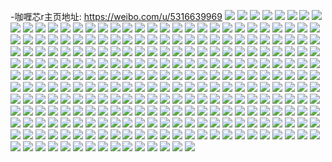 -咖喱芯r主页地址: https://weibo.com/u/5316639969 
![](https://wx4.sinaimg.cn/mw2000/005NO4Vzly1h9gvdbnunbj32c02c0qv5.jpg) 
![](https://wx4.sinaimg.cn/mw2000/005NO4Vzly1h8b8kgadizj32aa31pnpe.jpg) 
![](https://wx4.sinaimg.cn/mw2000/005NO4Vzly1h8b8khjd8lj32c03404qq.jpg) 
![](https://wx4.sinaimg.cn/mw2000/005NO4Vzly1h89211s6zqj30wi1ycu0x.jpg) 
![](https://wx4.sinaimg.cn/mw2000/005NO4Vzly1h89213cqvcj30wi1ycqv5.jpg) 
![](https://wx4.sinaimg.cn/mw2000/005NO4Vzly1h87y8gk5o5j317c17caw8.jpg) 
![](https://wx4.sinaimg.cn/mw2000/005NO4Vzly1h74ftd75q0j30u0140myf.jpg) 
![](https://wx4.sinaimg.cn/mw2000/005NO4Vzly1h6j7ywhwd5j30sg16othc.jpg) 
![](https://wx4.sinaimg.cn/mw2000/005NO4Vzly1h6j7yx3jo7j30u0140mzy.jpg) 
![](https://wx4.sinaimg.cn/mw2000/005NO4Vzly1h6dz69267rj30u0140k1k.jpg) 
![](https://wx4.sinaimg.cn/mw2000/005NO4Vzly1h674aau8hzj30wi1yctxe.jpg) 
![](https://wx4.sinaimg.cn/mw2000/005NO4Vzly1h674aa0pn8j30wi1yckjl.jpg) 
![](https://wx4.sinaimg.cn/mw2000/005NO4Vzly1h5zy3kz6a8j30u00p9dgv.jpg) 
![](https://wx4.sinaimg.cn/mw2000/005NO4Vzly1h5qare3482j30wi1yce81.jpg) 
![](https://wx4.sinaimg.cn/mw2000/005NO4Vzly1h5qara9714j30wi1ycb29.jpg) 
![](https://wx4.sinaimg.cn/mw2000/005NO4Vzly1h5qarc2vzgj30wi1yce81.jpg) 
![](https://wx4.sinaimg.cn/mw2000/005NO4Vzly1h5qarfhiipj30wi1yce81.jpg) 
![](https://wx4.sinaimg.cn/mw2000/005NO4Vzly1h5qasqn3y0j30u01sx147.jpg) 
![](https://wx4.sinaimg.cn/mw2000/005NO4Vzly1h5jbgvf8myj32c0340x6r.jpg) 
![](https://wx4.sinaimg.cn/mw2000/005NO4Vzly1h5f4wjy1gmj30ne0v7jue.jpg) 
![](https://wx4.sinaimg.cn/mw2000/005NO4Vzly1h5f4wkajo8j30q40yt78a.jpg) 
![](https://wx4.sinaimg.cn/mw2000/005NO4Vzly1h5b2atd7szj33402c0x6r.jpg) 
![](https://wx4.sinaimg.cn/mw2000/005NO4Vzly1h4lcjy6nfmj30ar0pp421.jpg) 
![](https://wx4.sinaimg.cn/mw2000/005NO4Vzly1h40t784mbkj30u01404a9.jpg) 
![](https://wx4.sinaimg.cn/mw2000/005NO4Vzly1h3lu62m8doj30wi17ctpe.jpg) 
![](https://wx4.sinaimg.cn/mw2000/005NO4Vzly1h3lu620z9gj30wi17c192.jpg) 
![](https://wx4.sinaimg.cn/mw2000/005NO4Vzly1h34pipav2xj30u00u0q8t.jpg) 
![](https://wx4.sinaimg.cn/mw2000/005NO4Vzly1h2qeta1owmj32402404qq.jpg) 
![](https://wx4.sinaimg.cn/mw2000/005NO4Vzly1h285pchqq4j31o027ckjl.jpg) 
![](https://wx4.sinaimg.cn/mw2000/005NO4Vzly1h1qyb1s1u0j31t00u0k5c.jpg) 
![](https://wx4.sinaimg.cn/mw2000/005NO4Vzly1h1qyb11qhoj31t00u0k63.jpg) 
![](https://wx4.sinaimg.cn/mw2000/005NO4Vzly1h161iyr1vuj30u01t0k3a.jpg) 
![](https://wx4.sinaimg.cn/mw2000/005NO4Vzly1h14t20yoebj30u01t0tk5.jpg) 
![](https://wx4.sinaimg.cn/mw2000/005NO4Vzly1h0ho7epa0wj30qo0zk11h.jpg) 
![](https://wx4.sinaimg.cn/mw2000/005NO4Vzly1gyps7cgie0j30tp0k84b5.jpg) 
![](https://wx4.sinaimg.cn/mw2000/005NO4Vzly1gyps7bz3qgj30u01t014z.jpg) 
![](https://wx4.sinaimg.cn/mw2000/005NO4Vzly1gxxi8c8xf4j3240240kjl.jpg) 
![](https://wx4.sinaimg.cn/mw2000/005NO4Vzly1gxxi8d1a6ej3240240hdt.jpg) 
![](https://wx4.sinaimg.cn/mw2000/005NO4Vzly1gwh8kefe2yj30qo0zkk4h.jpg) 
![](https://wx4.sinaimg.cn/mw2000/005NO4Vzly1gwh8kk1kw2j30qo0zidsv.jpg) 
![](https://wx4.sinaimg.cn/mw2000/005NO4Vzly1gwh8knfnksj30qo0ziane.jpg) 
![](https://wx4.sinaimg.cn/mw2000/005NO4Vzly1gv3kjbm13kj61o01o01kx02.jpg) 
![](https://wx4.sinaimg.cn/mw2000/005NO4Vzly1gv3kjdn00jj61o01o04qp02.jpg) 
![](https://wx4.sinaimg.cn/mw2000/005NO4Vzly1gv3kjkebllj31o01o01kx.jpg) 
![](https://wx4.sinaimg.cn/mw2000/005NO4Vzly1gt5snyldoaj30u014019y.jpg) 
![](https://wx4.sinaimg.cn/mw2000/005NO4Vzly1gt2rv2rg4aj30u01t0agc.jpg) 
![](https://wx4.sinaimg.cn/mw2000/005NO4Vzly1gt2rv3hcjtj30u01t0q8y.jpg) 
![](https://wx4.sinaimg.cn/mw2000/005NO4Vzly1gt2rv480cvj30u01t07am.jpg) 
![](https://wx4.sinaimg.cn/mw2000/005NO4Vzly1gswukya7zfj32402404qp.jpg) 
![](https://wx4.sinaimg.cn/mw2000/005NO4Vzly1gsr92phvcxj30u0140154.jpg) 
![](https://wx4.sinaimg.cn/mw2000/005NO4Vzly1gqdiw7t712j30u01404nm.jpg) 
![](https://wx4.sinaimg.cn/mw2000/005NO4Vzly1gqdiw8f1d6j30u0140x65.jpg) 
![](https://wx4.sinaimg.cn/mw2000/005NO4Vzly1gqdiw9gd3cj30u01401kx.jpg) 
![](https://wx4.sinaimg.cn/mw2000/005NO4Vzly1gpuk36qwrdj30u00u0qoq.jpg) 
![](https://wx4.sinaimg.cn/mw2000/005NO4Vzly1gnyxbiv9x1j30u014046c.jpg) 
![](https://wx4.sinaimg.cn/mw2000/005NO4Vzly1gnvf8eas2qj3240240qv7.jpg) 
![](https://wx4.sinaimg.cn/mw2000/005NO4Vzly1gms7koi42hj30u00u0qr7.jpg) 
![](https://wx4.sinaimg.cn/mw2000/005NO4Vzly1gms7kp2k3yj30u00u0e2t.jpg) 
![](https://wx4.sinaimg.cn/mw2000/005NO4Vzly1gmr0b6f3bkj30qo1dbjun.jpg) 
![](https://wx4.sinaimg.cn/mw2000/005NO4Vzly1gm8fwr5x7cj30u00u0te5.jpg) 
![](https://wx4.sinaimg.cn/mw2000/005NO4Vzly1gm8fwq2x36j30u00u0n5w.jpg) 
![](https://wx4.sinaimg.cn/mw2000/005NO4Vzly1gm8fwsb2tbj30u00u0q8k.jpg) 
![](https://wx4.sinaimg.cn/mw2000/005NO4Vzly1gm8fwt6jmvj30u00u0jwu.jpg) 
![](https://wx4.sinaimg.cn/mw2000/005NO4Vzly1gm8fy03sjkj30u00u0jwx.jpg) 
![](https://wx4.sinaimg.cn/mw2000/005NO4Vzly1gm8fwu27krj30u00u0n27.jpg) 
![](https://wx4.sinaimg.cn/mw2000/005NO4Vzly1gm8fww2oc7j30u00u0die.jpg) 
![](https://wx4.sinaimg.cn/mw2000/005NO4Vzly1gm8fwv53foj30u00u0dm0.jpg) 
![](https://wx4.sinaimg.cn/mw2000/005NO4Vzly1gm8fx191drj30u013ywki.jpg) 
![](https://wx4.sinaimg.cn/mw2000/005NO4Vzly1glpsh9kvboj30u00u0adu.jpg) 
![](https://wx4.sinaimg.cn/mw2000/005NO4Vzly1glpshafhnoj30u00u077g.jpg) 
![](https://wx4.sinaimg.cn/mw2000/005NO4Vzly1gjo1xcw9tij30u00u0h49.jpg) 
![](https://wx4.sinaimg.cn/mw2000/005NO4Vzly1gjfn5qgjrvj30u013qni9.jpg) 
![](https://wx4.sinaimg.cn/mw2000/005NO4Vzly1gjch8bhwdhj30dt1f676w.jpg) 
![](https://wx4.sinaimg.cn/mw2000/005NO4Vzly1gjbavjk0d1j30u00txn6q.jpg) 
![](https://wx4.sinaimg.cn/mw2000/005NO4Vzly1gjbavkta8vj30u00u04dr.jpg) 
![](https://wx4.sinaimg.cn/mw2000/005NO4Vzly1gjbavlgfbbj30u00u07op.jpg) 
![](https://wx4.sinaimg.cn/mw2000/005NO4Vzly1gjbavk6fnfj30u00u04jf.jpg) 
![](https://wx4.sinaimg.cn/mw2000/005NO4Vzly1gisuxrggbxj30u01t04qp.jpg) 
![](https://wx4.sinaimg.cn/mw2000/005NO4Vzly1ggfcc6o97jj30rc0rc49v.jpg) 
![](https://wx4.sinaimg.cn/mw2000/005NO4Vzly1gg9cden247j32402404qs.jpg) 
![](https://wx4.sinaimg.cn/mw2000/005NO4Vzly1gg9cdd1bybj3240240kjp.jpg) 
![](https://wx4.sinaimg.cn/mw2000/005NO4Vzly1gg9cdlpbbaj32dc2dche0.jpg) 
![](https://wx4.sinaimg.cn/mw2000/005NO4Vzly1geu01z680oj30u00u0tds.jpg) 
![](https://wx4.sinaimg.cn/mw2000/005NO4Vzly1gen8b66c4jj3240240kjl.jpg) 
![](https://wx4.sinaimg.cn/mw2000/005NO4Vzly1gen8b78lnjj3240240e81.jpg) 
![](https://wx4.sinaimg.cn/mw2000/005NO4Vzly1gen8b9i64gj3240240qv5.jpg) 
![](https://wx4.sinaimg.cn/mw2000/005NO4Vzly1gen8ba4mroj30tz0tzwmq.jpg) 
![](https://wx4.sinaimg.cn/mw2000/005NO4Vzly1gejskfzq3tj30u00u01do.jpg) 
![](https://wx4.sinaimg.cn/mw2000/005NO4Vzly1gejskemkdej30u00u0q95.jpg) 
![](https://wx4.sinaimg.cn/mw2000/005NO4Vzly1gejske3v8vj31rl1rl15b.jpg) 
![](https://wx4.sinaimg.cn/mw2000/005NO4Vzly1gejskh1p88j30u00u0qnq.jpg) 
![](https://wx4.sinaimg.cn/mw2000/005NO4Vzly1gehmzy76e4j3240240000.jpg) 
![](https://wx4.sinaimg.cn/mw2000/005NO4Vzly1gehmzony6nj32402404qp.jpg) 
![](https://wx4.sinaimg.cn/mw2000/005NO4Vzly1gehmzr4xsrj3240240e86.jpg) 
![](https://wx4.sinaimg.cn/mw2000/005NO4Vzly1gehn04s0blj31nz1nz1l0.jpg) 
![](https://wx4.sinaimg.cn/mw2000/005NO4Vzly1gehn02vmqbj32gl2gne89.jpg) 
![](https://wx4.sinaimg.cn/mw2000/005NO4Vzly1gehn0bmcx6j32yo2yox71.jpg) 
![](https://wx4.sinaimg.cn/mw2000/005NO4Vzly1gehn0czxp7j32402404qp.jpg) 
![](https://wx4.sinaimg.cn/mw2000/005NO4Vzly1gehn06wm0wj3240240kjp.jpg) 
![](https://wx4.sinaimg.cn/mw2000/005NO4Vzly1gehn0e1bnzj32tc240kjl.jpg) 
![](https://wx4.sinaimg.cn/mw2000/005NO4Vzly1gcns7vls0bj30u013ywjo.jpg) 
![](https://wx4.sinaimg.cn/mw2000/005NO4Vzly1gcj79za4q6j31lf1lgu0x.jpg) 
![](https://wx4.sinaimg.cn/mw2000/005NO4Vzly1gabe920usjj318f18fnd0.jpg) 
![](https://wx4.sinaimg.cn/mw2000/005NO4Vzly1gabe92kbttj318f18fn9e.jpg) 
![](https://wx4.sinaimg.cn/mw2000/005NO4Vzly1gabe936mb7j318f18fwp9.jpg) 
![](https://wx4.sinaimg.cn/mw2000/005NO4Vzly1gabe93lde6j318f18fn57.jpg) 
![](https://wx4.sinaimg.cn/mw2000/005NO4Vzly1gabe94wbxjj3240240qv5.jpg) 
![](https://wx4.sinaimg.cn/mw2000/005NO4Vzly1gabe9jmz8tj30u00u0tcy.jpg) 
![](https://wx4.sinaimg.cn/mw2000/005NO4Vzly1gabea08cooj32402401ky.jpg) 
![](https://wx4.sinaimg.cn/mw2000/005NO4Vzly1gabe95lph6j31n918f4gw.jpg) 
![](https://wx4.sinaimg.cn/mw2000/005NO4Vzly1gabea13rurj32402407wh.jpg) 
![](https://wx4.sinaimg.cn/mw2000/005NO4Vzly1ga6noyo7hqj30rg0rgk19.jpg) 
![](https://wx4.sinaimg.cn/mw2000/005NO4Vzly1g4lgbh1vhrj315oaf0he0.jpg) 
![](https://wx4.sinaimg.cn/mw2000/005NO4Vzly1g4lgbiqyxwj315o4mou0z.jpg) 
![](https://wx4.sinaimg.cn/mw2000/005NO4Vzly1g4lgbjlk9hj315o3h0u0y.jpg) 
![](https://wx4.sinaimg.cn/mw2000/005NO4Vzly1g4lgbkonarj315o4moe84.jpg) 
![](https://wx4.sinaimg.cn/mw2000/005NO4Vzly1g4lgblx0ghj315o4mo1l0.jpg) 
![](https://wx4.sinaimg.cn/mw2000/005NO4Vzly1g4lgbmu1apj315o2bc7wi.jpg) 
![](https://wx4.sinaimg.cn/mw2000/005NO4Vzly1g4lgbnrhj8j315o3h0e83.jpg) 
![](https://wx4.sinaimg.cn/mw2000/005NO4Vzly1g4lgbozp6tj315o3h0u0z.jpg) 
![](https://wx4.sinaimg.cn/mw2000/005NO4Vzly1g4lgbqfp3mj315o4mokjn.jpg) 
![](https://wx4.sinaimg.cn/mw2000/005NO4Vzly1g4gs9pn9jgj30u0140jx1.jpg) 
![](https://wx4.sinaimg.cn/mw2000/005NO4Vzly1g4gs9ll6b8j31400u0jxm.jpg) 
![](https://wx4.sinaimg.cn/mw2000/005NO4Vzly1g4gs9os0ncj30u014ggry.jpg) 
![](https://wx4.sinaimg.cn/mw2000/005NO4Vzly1g4gs9ydcd2j315o0rsb29.jpg) 
![](https://wx4.sinaimg.cn/mw2000/005NO4Vzly1g4gs9mnnt5j31400u0tdx.jpg) 
![](https://wx4.sinaimg.cn/mw2000/005NO4Vzly1g4gs9n9523j31900u0gph.jpg) 
![](https://wx4.sinaimg.cn/mw2000/005NO4Vzly1g4gs9rbyd2j30u0140qay.jpg) 
![](https://wx4.sinaimg.cn/mw2000/005NO4Vzly1g4gs9qfmycj30u014agoq.jpg) 
![](https://wx4.sinaimg.cn/mw2000/005NO4Vzly1g4gs9s4n72j30u0140wmb.jpg) 
![](https://wx4.sinaimg.cn/mw2000/005NO4Vzgy1g45lv6fpv8j315o7wr1l3.jpg) 
![](https://wx4.sinaimg.cn/mw2000/005NO4Vzgy1g45lv2heevj31400u0e81.jpg) 
![](https://wx4.sinaimg.cn/mw2000/005NO4Vzgy1g45lv8jut3j315o3h0npf.jpg) 
![](https://wx4.sinaimg.cn/mw2000/005NO4Vzgy1g45lv9hzioj315o1qiqv5.jpg) 
![](https://wx4.sinaimg.cn/mw2000/005NO4Vzgy1g45lvkbsd1j315o99f1l7.jpg) 
![](https://wx4.sinaimg.cn/mw2000/005NO4Vzgy1g45lvb8gk4j315o4mob2c.jpg) 
![](https://wx4.sinaimg.cn/mw2000/005NO4Vzgy1g45lvct30zj315o2w61kz.jpg) 
![](https://wx4.sinaimg.cn/mw2000/005NO4Vzgy1g45lv34kvzj32io1w0e82.jpg) 
![](https://wx4.sinaimg.cn/mw2000/005NO4Vzgy1g45lvf1ot3j315o5scb2d.jpg) 
![](https://wx4.sinaimg.cn/mw2000/005NO4Vzly1g40yvjwg2yj30zk0qoqnj.jpg) 
![](https://wx4.sinaimg.cn/mw2000/005NO4Vzly1g3x6gp39aej3240240e81.jpg) 
![](https://wx4.sinaimg.cn/mw2000/005NO4Vzly1g3p16akjtzj30u00u0jy6.jpg) 
![](https://wx4.sinaimg.cn/mw2000/005NO4Vzly1g3p169t6tbj30u00u0td8.jpg) 
![](https://wx4.sinaimg.cn/mw2000/005NO4Vzly1g3p16bgzgij30u00u0tdv.jpg) 
![](https://wx4.sinaimg.cn/mw2000/005NO4Vzly1g3b0w247u3j31400u0426.jpg) 
![](https://wx4.sinaimg.cn/mw2000/005NO4Vzly1g3cnmgx2ngj31400u0djw.jpg) 
![](https://wx4.sinaimg.cn/mw2000/005NO4Vzly1g3b0w14mp3j31400u0ael.jpg) 
![](https://wx4.sinaimg.cn/mw2000/005NO4Vzly1g3b0vzzm11j30u014042n.jpg) 
![](https://wx4.sinaimg.cn/mw2000/005NO4Vzly1g3b0w88srnj30u0140afm.jpg) 
![](https://wx4.sinaimg.cn/mw2000/005NO4Vzly1g3b0w47eoqj30u0140wgr.jpg) 
![](https://wx4.sinaimg.cn/mw2000/005NO4Vzly1g3b0w5c6c2j31400u0tdh.jpg) 
![](https://wx4.sinaimg.cn/mw2000/005NO4Vzly1g3b0w6du47j31400u0425.jpg) 
![](https://wx4.sinaimg.cn/mw2000/005NO4Vzly1g3cbdde7dej31400u0ac2.jpg) 
![](https://wx4.sinaimg.cn/mw2000/005NO4Vzly1g30mnt5psbj31400u0gvf.jpg) 
![](https://wx4.sinaimg.cn/mw2000/005NO4Vzly1g2m51wqm8fj32tc240x6r.jpg) 
![](https://wx4.sinaimg.cn/mw2000/005NO4Vzly1g2m51netkjj31o027uhdu.jpg) 
![](https://wx4.sinaimg.cn/mw2000/005NO4Vzly1g2m53ybv87j30u013x194.jpg) 
![](https://wx4.sinaimg.cn/mw2000/005NO4Vzly1g2m520s2ccj32402404qr.jpg) 
![](https://wx4.sinaimg.cn/mw2000/005NO4Vzly1g2m51pugr6j31o027ukjm.jpg) 
![](https://wx4.sinaimg.cn/mw2000/005NO4Vzly1g2m51yxvvrj32tc2404qs.jpg) 
![](https://wx4.sinaimg.cn/mw2000/005NO4Vzly1g2m522ua37j32tc240u0z.jpg) 
![](https://wx4.sinaimg.cn/mw2000/005NO4Vzly1g2m51rfr5cj31o027ub2a.jpg) 
![](https://wx4.sinaimg.cn/mw2000/005NO4Vzly1g2m524l94ej32tc240qv7.jpg) 
![](https://wx4.sinaimg.cn/mw2000/005NO4Vzly1g21fleyl5tj30u01404qp.jpg) 
![](https://wx4.sinaimg.cn/mw2000/005NO4Vzly1g1mbtyubmkj30u00u0qbd.jpg) 
![](https://wx4.sinaimg.cn/mw2000/005NO4Vzly1g1mbtzlz7kj30u00u0wki.jpg) 
![](https://wx4.sinaimg.cn/mw2000/005NO4Vzly1g1bp5kogpfj30u00u00xb.jpg) 
![](https://wx4.sinaimg.cn/mw2000/005NO4Vzly1g15mqt89ybj32402404qt.jpg) 
![](https://wx4.sinaimg.cn/mw2000/005NO4Vzly1g0f54vogxnj3240240b2a.jpg) 
![](https://wx4.sinaimg.cn/mw2000/005NO4Vzly1g0f5513na3j3240240npe.jpg) 
![](https://wx4.sinaimg.cn/mw2000/005NO4Vzly1g0f54wxsj6j3240240x6p.jpg) 
![](https://wx4.sinaimg.cn/mw2000/005NO4Vzly1g0f54xth8nj3240240npd.jpg) 
![](https://wx4.sinaimg.cn/mw2000/005NO4Vzly1g0f54znacoj3240240b2a.jpg) 
![](https://wx4.sinaimg.cn/mw2000/005NO4Vzly1g0f54ymm1dj3240240qv5.jpg) 
![](https://wx4.sinaimg.cn/mw2000/005NO4Vzly1fzum2nmfz9j32o02o0u12.jpg) 
![](https://wx4.sinaimg.cn/mw2000/005NO4Vzly1fzs0r65p8bj32o02o07wn.jpg) 
![](https://wx4.sinaimg.cn/mw2000/005NO4Vzly1fzovriow92j33k02o0qvc.jpg) 
![](https://wx4.sinaimg.cn/mw2000/005NO4Vzly1fzovrrx331j32o02o0kjr.jpg) 
![](https://wx4.sinaimg.cn/mw2000/005NO4Vzly1fzovrnuif0j33k02o0x6w.jpg) 
![](https://wx4.sinaimg.cn/mw2000/005NO4Vzly1fzovrepjaoj33k02o0npk.jpg) 
![](https://wx4.sinaimg.cn/mw2000/005NO4Vzly1fzovsb195uj32o02o0npf.jpg) 
![](https://wx4.sinaimg.cn/mw2000/005NO4Vzly1fzovrb4dkfj32o02o0qv9.jpg) 
![](https://wx4.sinaimg.cn/mw2000/005NO4Vzly1fzovs0v36dj33k02o01l3.jpg) 
![](https://wx4.sinaimg.cn/mw2000/005NO4Vzly1fzovrxohmxj32o02o0qv9.jpg) 
![](https://wx4.sinaimg.cn/mw2000/005NO4Vzly1fzovs4uzqhj33k02o01l3.jpg) 
![](https://wx4.sinaimg.cn/mw2000/005NO4Vzly1fxk6q9pi1fj30qo0qodq7.jpg) 
![](https://wx4.sinaimg.cn/mw2000/005NO4Vzly1fxk6uitverj30qo0qowio.jpg) 
![](https://wx4.sinaimg.cn/mw2000/005NO4Vzly1fxk6qcfy34j30qo0qogtr.jpg) 
![](https://wx4.sinaimg.cn/mw2000/005NO4Vzly1fxk6qdjdyjj30qo0qoq8v.jpg) 
![](https://wx4.sinaimg.cn/mw2000/005NO4Vzly1fxk6ui0czfj30qo0qogow.jpg) 
![](https://wx4.sinaimg.cn/mw2000/005NO4Vzly1fxk6rs0ri2j30qo0qodpj.jpg) 
![](https://wx4.sinaimg.cn/mw2000/005NO4Vzly1fxk6qb24xqj30qo0qo7d8.jpg) 
![](https://wx4.sinaimg.cn/mw2000/005NO4Vzly1fxk6ujonr0j30qo0qojwc.jpg) 
![](https://wx4.sinaimg.cn/mw2000/005NO4Vzly1fxk6un58h5j30qo0qo439.jpg) 
![](https://wx4.sinaimg.cn/mw2000/005NO4Vzly1fvxp0mr324j30k00k0tlf.jpg) 
![](https://wx4.sinaimg.cn/mw2000/005NO4Vzly1fvxp0nsytpj31o01o04qq.jpg) 
![](https://wx4.sinaimg.cn/mw2000/005NO4Vzly1fvxp0qbbbnj32o02o04qu.jpg) 
![](https://wx4.sinaimg.cn/mw2000/005NO4Vzly1fvxp0t25maj32o02o0e89.jpg) 
![](https://wx4.sinaimg.cn/mw2000/005NO4Vzly1fvxp15sy2vj32o02o0x6t.jpg) 
![](https://wx4.sinaimg.cn/mw2000/005NO4Vzly1fvxp2dt2hnj32o02o0qv8.jpg) 
![](https://wx4.sinaimg.cn/mw2000/005NO4Vzly1fvxp2fs4ddj32o02o0b2d.jpg) 
![](https://wx4.sinaimg.cn/mw2000/005NO4Vzly1fvxp2hftw5j33k02o0hdv.jpg) 
![](https://wx4.sinaimg.cn/mw2000/005NO4Vzly1fvxp2iw3dxj32o02o0qv6.jpg) 
![](https://wx4.sinaimg.cn/mw2000/005NO4Vzly1fumcbxvu9mj32mf2mfe86.jpg) 
![](https://wx4.sinaimg.cn/mw2000/005NO4Vzly1fucpx6rmcbj30qo0qojy8.jpg) 
![](https://wx4.sinaimg.cn/mw2000/005NO4Vzly1fucpx9b75cj30zj0qogow.jpg) 
![](https://wx4.sinaimg.cn/mw2000/005NO4Vzly1fucpxlbjewj30qo280ds7.jpg) 
![](https://wx4.sinaimg.cn/mw2000/005NO4Vzly1fucpx8emvuj30zj0qodih.jpg) 
![](https://wx4.sinaimg.cn/mw2000/005NO4Vzly1fucpx7kdu4j30qo0qoahf.jpg) 
![](https://wx4.sinaimg.cn/mw2000/005NO4Vzly1fucq1b5im2j30qo0qo0v9.jpg) 
![](https://wx4.sinaimg.cn/mw2000/005NO4Vzly1fucpxk6xt4j30qo2801ar.jpg) 
![](https://wx4.sinaimg.cn/mw2000/005NO4Vzly1fucpx9syp0j30zk0qogo6.jpg) 
![](https://wx4.sinaimg.cn/mw2000/005NO4Vzly1fucpybnu4hj30qo0qo0wn.jpg) 
![](https://wx4.sinaimg.cn/mw2000/005NO4Vzly1ft5y57z2f8j32o02o0e85.jpg) 
![](https://wx4.sinaimg.cn/mw2000/005NO4Vzly1ft5y5wiwclj30qo0qo402.jpg) 
![](https://wx4.sinaimg.cn/mw2000/005NO4Vzly1ft5y5vvsisj30u00u07wh.jpg) 
![](https://wx4.sinaimg.cn/mw2000/005NO4Vzly1ft5y5uow09j30u00u0hb5.jpg) 
![](https://wx4.sinaimg.cn/mw2000/005NO4Vzly1fsxzyg6rzdj32o02o0x6r.jpg) 
![](https://wx4.sinaimg.cn/mw2000/005NO4Vzly1fsqp2kc8pnj30u0140tto.jpg) 
![](https://wx4.sinaimg.cn/mw2000/005NO4Vzly1fsk891qm9qj32o02o01kz.jpg) 
![](https://wx4.sinaimg.cn/mw2000/005NO4Vzly1fsk88xjmm0j32o02o0qv8.jpg) 
![](https://wx4.sinaimg.cn/mw2000/005NO4Vzly1fsk896tgsfj32o02o0nph.jpg) 
![](https://wx4.sinaimg.cn/mw2000/005NO4Vzly1fsk8900df8j32o02o0qv9.jpg) 
![](https://wx4.sinaimg.cn/mw2000/005NO4Vzly1fsk893xyw8j32o02o04qr.jpg) 
![](https://wx4.sinaimg.cn/mw2000/005NO4Vzly1fsk8a3b815j32o02o0qv9.jpg) 
![](https://wx4.sinaimg.cn/mw2000/005NO4Vzly1fsc3jrsfn4j30qo0qoakf.jpg) 
![](https://wx4.sinaimg.cn/mw2000/005NO4Vzly1frmdj8qoxtj30qo0qoq7q.jpg) 
![](https://wx4.sinaimg.cn/mw2000/005NO4Vzly1frmdjan1gtj30qo0qon3o.jpg) 
![](https://wx4.sinaimg.cn/mw2000/005NO4Vzly1frmdjc4g0zj30qo0qowkr.jpg) 
![](https://wx4.sinaimg.cn/mw2000/005NO4Vzly1frx59ujlf9j30qo0qogsc.jpg) 
![](https://wx4.sinaimg.cn/mw2000/005NO4Vzly1frx5e1qhbxj30qo0qo43d.jpg) 
![](https://wx4.sinaimg.cn/mw2000/005NO4Vzly1frx5d6cgeuj30qo0qo7bd.jpg) 
![](https://wx4.sinaimg.cn/mw2000/005NO4Vzly1frx5d94dlxj30qo0qogsr.jpg) 
![](https://wx4.sinaimg.cn/mw2000/005NO4Vzly1frx5c7rhx7j30qo0qo79e.jpg) 
![](https://wx4.sinaimg.cn/mw2000/005NO4Vzly1frx59icfkjj30qo0qoq7l.jpg) 
![](https://wx4.sinaimg.cn/mw2000/005NO4Vzly1frvmuj8dpsj30u00u0176.jpg) 
![](https://wx4.sinaimg.cn/mw2000/005NO4Vzly1frh25kllp7j31hc0u0b29.jpg) 
![](https://wx4.sinaimg.cn/mw2000/005NO4Vzly1frfsii30u6j31r81bfako.jpg) 
![](https://wx4.sinaimg.cn/mw2000/005NO4Vzly1fratg7hy3mj30ts0tttse.jpg) 
![](https://wx4.sinaimg.cn/mw2000/005NO4Vzly1frati2ocy4j32o02o0b2f.jpg) 
![](https://wx4.sinaimg.cn/mw2000/005NO4Vzly1fratimqsd1j32o02o04qs.jpg) 
![](https://wx4.sinaimg.cn/mw2000/005NO4Vzly1frb09a2hijj30qo0qoakt.jpg) 
![](https://wx4.sinaimg.cn/mw2000/005NO4Vzly1fratgpi98bj32o02o0kjo.jpg) 
![](https://wx4.sinaimg.cn/mw2000/005NO4Vzly1frativgmepj32o02o0u10.jpg) 
![](https://wx4.sinaimg.cn/mw2000/005NO4Vzly1fratiqrpzvj32o02o0qv7.jpg) 
![](https://wx4.sinaimg.cn/mw2000/005NO4Vzly1frb07lldetj32o02o0b2f.jpg) 
![](https://wx4.sinaimg.cn/mw2000/005NO4Vzly1frb08y01zgj32nf2nf7wn.jpg) 
![](https://wx4.sinaimg.cn/mw2000/005NO4Vzly1fqz8de3vknj30u00u0799.jpg) 
![](https://wx4.sinaimg.cn/mw2000/005NO4Vzly1fqsjbd7y4oj32o02o01kz.jpg) 
![](https://wx4.sinaimg.cn/mw2000/005NO4Vzly1fqsjbe9bqej32o02o0qtl.jpg) 
![](https://wx4.sinaimg.cn/mw2000/005NO4Vzly1fqsjbb5r2nj32o02o0npe.jpg) 
![](https://wx4.sinaimg.cn/mw2000/005NO4Vzly1fqsjbg1dn1j32o02o04qr.jpg) 
![](https://wx4.sinaimg.cn/mw2000/005NO4Vzly1fqsje8i0twj32c02c04qq.jpg) 
![](https://wx4.sinaimg.cn/mw2000/005NO4Vzly1fqsjbhjmb8j32o02o0qv6.jpg) 
![](https://wx4.sinaimg.cn/mw2000/005NO4Vzly1fqlo2rk5qej32o02o0x6u.jpg) 
![](https://wx4.sinaimg.cn/mw2000/005NO4Vzly1fqi6flhfuoj30zk0qotdl.jpg) 
![](https://wx4.sinaimg.cn/mw2000/005NO4Vzly1fqi6fk4nl9j30qo0qo78t.jpg) 
![](https://wx4.sinaimg.cn/mw2000/005NO4Vzly1fqi6fnqnhcj30zj0qotec.jpg) 
![](https://wx4.sinaimg.cn/mw2000/005NO4Vzly1fqi6ft8kkdj30qo0qo41k.jpg) 
![](https://wx4.sinaimg.cn/mw2000/005NO4Vzly1fpmth3cdw4j30zj0qo44v.jpg) 
![](https://wx4.sinaimg.cn/mw2000/005NO4Vzly1fpmth22tffj30zj0qo0xj.jpg) 
![](https://wx4.sinaimg.cn/mw2000/005NO4Vzly1fpmth4ouo9j30zj0qowkq.jpg) 
![](https://wx4.sinaimg.cn/mw2000/005NO4Vzly1fpmth5ttegj30zj0qoq7z.jpg) 
![](https://wx4.sinaimg.cn/mw2000/005NO4Vzly1fplm382jnkj30zj0qoq77.jpg) 
![](https://wx4.sinaimg.cn/mw2000/005NO4Vzly1fplm356bnjj30zj0qo43e.jpg) 
![](https://wx4.sinaimg.cn/mw2000/005NO4Vzly1fplm39f8nwj30zj0qo0yp.jpg) 
![](https://wx4.sinaimg.cn/mw2000/005NO4Vzly1fplm36jkzuj30zj0qowj3.jpg) 
![](https://wx4.sinaimg.cn/mw2000/005NO4Vzly1fpkphb6ql2j30qo0qogq4.jpg) 
![](https://wx4.sinaimg.cn/mw2000/005NO4Vzly1fpkph99rvej30qo0qodii.jpg) 
![](https://wx4.sinaimg.cn/mw2000/005NO4Vzly1fpkphad70fj30qo0qoq62.jpg) 
![](https://wx4.sinaimg.cn/mw2000/005NO4Vzly1fpkphbzscyj30qo0qodij.jpg) 
![](https://wx4.sinaimg.cn/mw2000/005NO4Vzly1fpa3rptsjgj30qo0qoae8.jpg) 
![](https://wx4.sinaimg.cn/mw2000/005NO4Vzly1foyb9zgss6j30qo0qo78d.jpg) 
